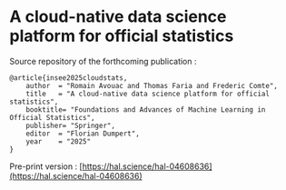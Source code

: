 # A cloud-native data science platform for official statistics

Source repository of the forthcoming publication :

```
@article{insee2025cloudstats,
	author	= "Romain Avouac and Thomas Faria and Frederic Comte",
	title	= "A cloud-native data science platform for official statistics",
	booktitle= "Foundations and Advances of Machine Learning in Official Statistics",
	publisher= "Springer",
	editor	= "Florian Dumpert",
	year	= "2025"
}
```

Pre-print version : [https://hal.science/hal-04608636](https://hal.science/hal-04608636)
